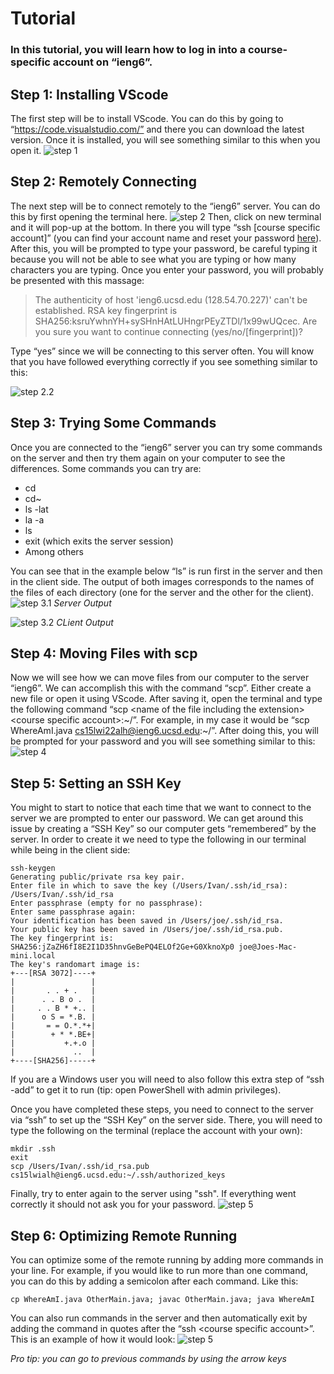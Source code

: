 # Tutorial
### In this tutorial, you will learn how to log in into a course-specific account on “ieng6”.
## Step 1: Installing VScode
The first step will be to install VScode. You can do this by going to “https://code.visualstudio.com/” and there you can download the latest version. Once it is installed, you will see something similar to this when you open it.
![step 1](https://github.com/Jivan132/cse15l-lab-reports/blob/main/photos/Step%201.jpg?raw=true)

## Step 2: Remotely Connecting
The next step will be to connect remotely to the “ieng6” server. You can do this by first opening the terminal here.
![step 2](https://github.com/Jivan132/cse15l-lab-reports/blob/main/photos/Step%202.jpg?raw=true)
Then, click on new terminal and it will pop-up at the bottom. In there you will type “ssh [course specific account]” (you can find your account name and reset your password [here](https://sdacs.ucsd.edu/~icc/index.php)). After this, you will be prompted to type your password, be careful typing it because you will not be able to see what you are typing or how many characters you are typing. Once you enter your password, you will probably be presented with this massage:
> The authenticity of host 'ieng6.ucsd.edu (128.54.70.227)' can't be established.
RSA key fingerprint is SHA256:ksruYwhnYH+sySHnHAtLUHngrPEyZTDl/1x99wUQcec.
Are you sure you want to continue connecting (yes/no/[fingerprint])?

 Type “yes” since we will be connecting to this server often. You will know that you have followed everything correctly if you see something similar to this:
 
 ![step 2.2](https://github.com/Jivan132/cse15l-lab-reports/blob/main/photos/Step%202.2.jpg?raw=true)

## Step 3: Trying Some Commands
Once you are connected to the “ieng6” server you can try some commands on the server and then try them again on your computer to see the differences. Some commands you can try are:
 - cd
- cd~
- ls -lat
- la -a
- ls
- exit (which exits the server session)
- Among others

You can see that in the example below “ls” is run first in the server and then in the client side. The output of both images corresponds to the names of the files of each directory (one for the server and the other for the client).
![step 3.1](https://github.com/Jivan132/cse15l-lab-reports/blob/main/photos/Step%203.jpg?raw=true)
_Server Output_


![step 3.2](https://github.com/Jivan132/cse15l-lab-reports/blob/main/photos/Step%203.2.jpg?raw=true)
_CLient Output_

## Step 4: Moving Files with scp
Now we will see how we can move files from our computer to the server “ieng6”. We can accomplish this with the command “scp”. Either create a new file or open it using VScode. After saving it, open the terminal and type the following command “scp &lt;name of the file including the extension> &lt;course specific account>:~/”. For example, in my case it would be “scp WhereAmI.java cs15lwi22alh@ieng6.ucsd.edu:~/”. After doing this, you will be prompted for your password and you will see something similar to this:
![step 4](https://github.com/Jivan132/cse15l-lab-reports/blob/main/photos/Step%204.jpg?raw=true)

## Step 5: Setting an SSH Key
You might to start to notice that each time that we want to connect to the server we are prompted to enter our password. We can get around this issue by creating a “SSH Key” so our computer gets “remembered” by the server. In order to create it we need to type the following in our terminal while being in the client side:
```
ssh-keygen
Generating public/private rsa key pair.
Enter file in which to save the key (/Users/Ivan/.ssh/id_rsa): /Users/Ivan/.ssh/id_rsa
Enter passphrase (empty for no passphrase): 
Enter same passphrase again: 
Your identification has been saved in /Users/joe/.ssh/id_rsa.
Your public key has been saved in /Users/joe/.ssh/id_rsa.pub.
The key fingerprint is:
SHA256:jZaZH6fI8E2I1D35hnvGeBePQ4ELOf2Ge+G0XknoXp0 joe@Joes-Mac-mini.local
The key's randomart image is:
+---[RSA 3072]----+
|                 |
|       . . + .   |
|      . . B o .  |
|     . . B * +.. |
|      o S = *.B. |
|       = = O.*.*+|
|        + * *.BE+|
|           +.+.o |
|             ..  |
+----[SHA256]-----+
```
If you are a Windows user you will need to also follow this extra step of “ssh -add” to get it to run (tip: open PowerShell with admin privileges).

Once you have completed these steps, you need to connect to the server via “ssh” to set up the “SSH Key” on the server side. There, you will need to type the following on the terminal (replace the account with your own):
```
mkdir .ssh
exit
scp /Users/Ivan/.ssh/id_rsa.pub cs15lwialh@ieng6.ucsd.edu:~/.ssh/authorized_keys
```

Finally, try to enter again to the server using "ssh". If everything went correctly it should not ask you for your password.
![step 5](https://github.com/Jivan132/cse15l-lab-reports/blob/main/photos/Step%205.jpg?raw=true)

## Step 6: Optimizing Remote Running
You can optimize some of the remote running by adding more commands in your line. For example, if you would like to run more than one command, you can do this by adding a semicolon after each command. Like this:
```
cp WhereAmI.java OtherMain.java; javac OtherMain.java; java WhereAmI
```
You can also run commands in the server and then automatically exit by adding the command in quotes after the “ssh &lt;course specific account>”. This is an example of how it would look:
![step 5](https://github.com/Jivan132/cse15l-lab-reports/blob/main/photos/Step%206.jpg?raw=true)

*Pro tip: you can go to previous commands by using the arrow keys*

